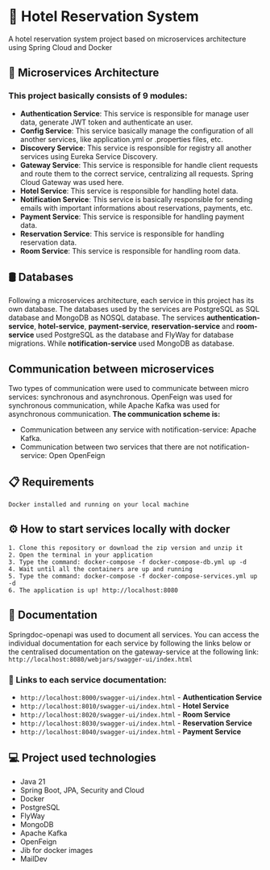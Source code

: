 # 🏨 Hotel Reservation System 

A hotel reservation system project based on  microservices architecture using Spring Cloud and Docker

## 🍃 Microservices Architecture
### This project basically consists of 9 modules:
- **Authentication Service**: This service is responsible for manage user data, generate JWT token and authenticate an user.
- **Config Service**: This service basically manage the configuration of all another services, like application.yml or .properties files, etc.
- **Discovery Service**: This service is responsible for registry all another services using Eureka Service Discovery.
- **Gateway Service**: This service is responsible for handle client requests and route them to the correct service, centralizing all requests. Spring Cloud Gateway was used here.
- **Hotel Service**: This service is responsible for handling hotel data. 
- **Notification Service**: This service is basically responsible for sending emails with important informations about reservations, payments, etc.
- **Payment Service**: This service is responsible for handling payment data.
- **Reservation Service**: This service is responsible for handling reservation data.
- **Room Service**: This service is responsible for handling room data.

## 🛢️ Databases 
Following a microservices architecture, each service in this project has its own database. The databases used by the services are PostgreSQL as SQL database and MongoDB as NOSQL database. The services **authentication-service**, **hotel-service**, **payment-service**, **reservation-service** and **room-service** used PostgreSQL as the database and FlyWay for database migrations. While **notification-service** used MongoDB as database.

## Communication between microservices
Two types of communication were used to communicate between micro services: synchronous and asynchronous. OpenFeign was used for synchronous communication, while Apache Kafka was used for asynchronous communication. **The communication scheme is:**

- Communication between any service with notification-service: Apache Kafka.
- Communication between two services that there are not notification-service: Open OpenFeign

## 📋 Requirements 

    Docker installed and running on your local machine

## ⚙️ How to start services locally with docker

    1. Clone this repository or download the zip version and unzip it
    2. Open the terminal in your application
    3. Type the command: docker-compose -f docker-compose-db.yml up -d
    4. Wait until all the containers are up and running
    5. Type the command: docker-compose -f docker-compose-services.yml up -d
    6. The application is up! http://localhost:8080

##  📄  Documentation 

Springdoc-openapi was used to document all services. You can access the individual documentation for each service by following the links below or the centralised documentation on the gateway-service at the following link: `http://localhost:8080/webjars/swagger-ui/index.html`

### 📄 Links to each service documentation: 

- `http://localhost:8000/swagger-ui/index.html` - **Authentication Service**
- `http://localhost:8010/swagger-ui/index.html` - **Hotel Service**
- `http://localhost:8020/swagger-ui/index.html` -  **Room Service**
- `http://localhost:8030/swagger-ui/index.html` -   **Reservation Service**
- `http://localhost:8040/swagger-ui/index.html` -    **Payment Service**

##  💻  Project used technologies

- Java 21 
- Spring Boot, JPA, Security and Cloud
- Docker
- PostgreSQL
- FlyWay
- MongoDB
- Apache Kafka
- OpenFeign
- Jib for docker images
- MailDev
